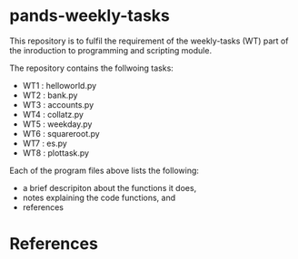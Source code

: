 # pands-weekly-tasks

This repository is to fulfil the requirement of the weekly-tasks (WT) part of the inroduction to programming and scripting module.

The repository contains the follwoing tasks:

-   WT1 : helloworld.py 
-   WT2 : bank.py 
-   WT3 : accounts.py
-   WT4 : collatz.py
-   WT5 : weekday.py
-   WT6 : squareroot.py
-   WT7 : es.py
-   WT8 : plottask.py

Each of the program files above lists the following:
-   a brief descripiton about the functions it does,
-   notes explaining the code functions, and 
-   references

# References



